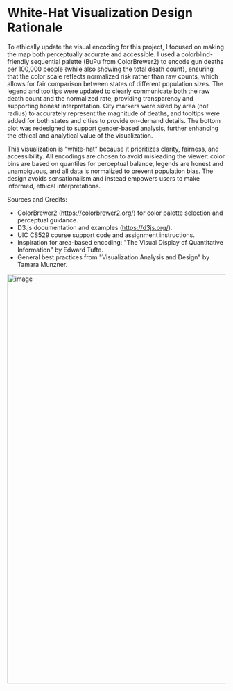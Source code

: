 White-Hat Visualization Design Rationale
=======================================

To ethically update the visual encoding for this project, I focused on making the map both perceptually accurate and accessible. I used a colorblind-friendly sequential palette (BuPu from ColorBrewer2) to encode gun deaths per 100,000 people {while also showing the total death count}, ensuring that the color scale reflects normalized risk rather than raw counts, which allows for fair comparison between states of different population sizes. The legend and tooltips were updated to clearly communicate both the raw death count and the normalized rate, providing transparency and supporting honest interpretation. City markers were sized by area (not radius) to accurately represent the magnitude of deaths, and tooltips were added for both states and cities to provide on-demand details. The bottom plot was redesigned to support gender-based analysis, further enhancing the ethical and analytical value of the visualization.

This visualization is "white-hat" because it prioritizes clarity, fairness, and accessibility. All encodings are chosen to avoid misleading the viewer: color bins are based on quantiles for perceptual balance, legends are honest and unambiguous, and all data is normalized to prevent population bias. The design avoids sensationalism and instead empowers users to make informed, ethical interpretations. 

Sources and Credits:
- ColorBrewer2 (https://colorbrewer2.org/) for color palette selection and perceptual guidance.
- D3.js documentation and examples (https://d3js.org/).
- UIC CS529 course support code and assignment instructions.
- Inspiration for area-based encoding: "The Visual Display of Quantitative Information" by Edward Tufte.
- General best practices from "Visualization Analysis and Design" by Tamara Munzner.
<img width="1718" height="942" alt="image" src="https://github.com/user-attachments/assets/7c634168-97f1-488e-8202-cc86bd4e0216" />
